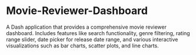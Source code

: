 # Movie-Reviewer-Dashboard
A Dash application that provides a comprehensive movie reviewer dashboard. Includes features like search functionality, genre filtering, rating range slider, date picker for release date range, and various interactive visualizations such as bar charts, scatter plots, and line charts.
